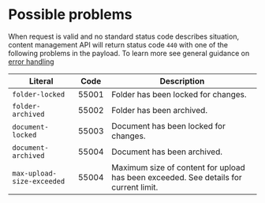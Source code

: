    
Possible problems
=================

When request is valid and no standard status code describes situation, content management API will return status code `440` with one of the following problems in the payload. To learn more see general guidance on [error handling]()

Literal 				               | Code 	| Description
---------------------------------|--------|-----------------------------------------
`folder-locked`			         | 55001	| Folder has been locked for changes.
`folder-archived`		            | 55002	| Folder has been archived.
`document-locked`		            | 55003	| Document has been locked for changes.
`document-archived`              | 55004	| Document has been archived. 
`max-upload-size-exceeded`	      | 55004	| Maximum size of content for upload has been exceeded. See details for current limit.
